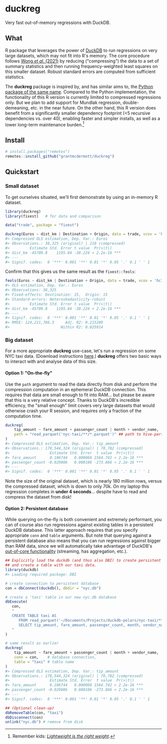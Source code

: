 # duckreg

Very fast out-of-memory regressions with DuckDB.

## What

R package that leverages the power of [DuckDB](https://duckdb.org/) to run
regressions on very large datasets, which may not fit into R's memory.
The core procedure follows
[Wong _et al_. (2021)](https://doi.org/10.48550/arXiv.2102.11297)
by reducing ("compressing") the data to a set of summary statistics and then
running frequency-weighted least squares on this smaller dataset. Robust
standard errors are computed from sufficient statistics.

The **duckreg** package is inspired by, and has similar aims to, the
[Python package of the same name](https://github.com/py-econometrics/duckreg).
Compared to the Python implementation, the functionality of this R version is
currently limited to compressed regressions only. But we plan to add support for
Mundlak regression, double-demeaning, etc. in the near future. On the other
hand, this R version does benefit from a significantly smaller dependency
footprint (<5 recursive dependencies vs. over 40), enabling faster and simpler
installs, as well as a lower long-term maintenance burden.[^1] 

[^1]: Remember kids:
    [_Lightweight is the right weight_](https://www.tinyverse.org/).

## Install

```r
# install.packages("remotes")
remotes::install_github("grantmcdermott/duckreg")
```

## Quickstart

### Small dataset

To get ourselves situated, we'll first demonstrate by using an in-memory R dataset.

``` r
library(duckreg)
library(fixest)   # for data and comparison

data("trade", package = "fixest")

duckreg(Euros ~ dist_km | Destination + Origin, data = trade, vcov = 'hc1')
#> Compressed OLS estimation, Dep. Var.: Euros 
#> Observations.: 38,325 (original) | 210 (compressed) 
#>         Estimate Std. Error t value  Pr(>|t|)    
#> dist_km -45709.8    1195.84 -38.224 < 2.2e-16 ***
#> ---
#> Signif. codes:  0 '***' 0.001 '**' 0.01 '*' 0.05 '.' 0.1 ' ' 1
```

Confirm that this gives us the same result as the `fixest::feols`:

```r
feols(Euros ~ dist_km | Destination + Origin, data = trade, vcov = 'hc1')
#> OLS estimation, Dep. Var.: Euros
#> Observations: 38,325
#> Fixed-effects: Destination: 15,  Origin: 15
#> Standard-errors: Heteroskedasticity-robust 
#>         Estimate Std. Error t value  Pr(>|t|)    
#> dist_km -45709.8    1195.84 -38.224 < 2.2e-16 ***
#> ---
#> Signif. codes:  0 '***' 0.001 '**' 0.01 '*' 0.05 '.' 0.1 ' ' 1
#> RMSE: 124,221,786.3     Adj. R2: 0.215289
#>                       Within R2: 0.025914
```

### Big dataset

For a more appropriate **duckreg** use-case, let's run a regression on some NYC
taxi data. (Download instructions
[here](https://grantmcdermott.com/duckdb-polars/requirements.html).)
**duckreg** offers two basic ways to interact with and analyse data of this size.

#### Option 1: "On-the-fly"

Use the `path` argument to read the data directly from disk and perform the
compression computation in an ephemeral DuckDB connection. This requires that
data are small enough to fit into RAM... but please be aware that this is a very
relative concept. Thanks to DuckDB's incredible efficiency, the "small enough"
limit covers very large datasets that would otherwise crash your R session, and
requires only a fraction of the computation time.

```r
duckreg(
    tip_amount ~ fare_amount + passenger_count | month + vendor_name,
    path = "read_parquet('nyc-taxi/**/*.parquet')" ## path to hive-partitoned dataset
)
#> Compressed OLS estimation, Dep. Var.: tip_amount 
#> Observations.: 178,544,324 (original) | 70,782 (compressed) 
#>                  Estimate Std. Error  t value  Pr(>|t|)    
#> fare_amount      0.106744   0.000068 1564.742 < 2.2e-16 ***
#> passenger_count -0.029086   0.000106 -273.866 < 2.2e-16 ***
#> ---
#> Signif. codes:  0 '***' 0.001 '**' 0.01 '*' 0.05 '.' 0.1 ' ' 1
```

Note the size of the original dataset, which is nearly 180 million rows, versus
the compressed dataset, which is down to only 70k. On my laptop this regression
completes in **under 4 seconds**... despite have to read and compress the dataset
from disk!

#### Option 2: Persistent database

While querying on-the-fly is both convenient and extremely performant, you can
of course also run regressions against existing tables in a persistent DuckDB
database. This latter approach requires that you specify appropriate `conn` and
`table` arguments. But note that querying against a persistent database also
means that you can run regressions against bigger than RAM data, since we will
automatically take advantage of DuckDB's
[out-of-core functionality](https://duckdb.org/2024/07/09/memory-management.html) 
(streaming, has aggregation, etc.).

```r
## Explicitly load the duckdb (and thus also DBI) to create persistent database
## and create a table with our taxi data.
library(duckdb)
#> Loading required package: DBI

# create connection to persistent database
con = dbConnect(duckdb(), dbdir = "nyc.db")

# create a 'taxi' table in our new nyc.db database
dbExecute(
   con,
   "
   CREATE TABLE taxi AS
      FROM read_parquet('~/Documents/Projects/duckdb-polars/nyc-taxi/**/*.parquet')
      SELECT tip_amount, fare_amount, passenger_count, month, vendor_name
   "
)

# same result as earlier
duckreg(
    tip_amount ~ fare_amount + passenger_count | month + vendor_name,
    conn = con,    # database connection,
    table = "taxi" # table name
)
#> Compressed OLS estimation, Dep. Var.: tip_amount 
#> Observations.: 178,544,324 (original) | 70,782 (compressed) 
#>                  Estimate Std. Error  t value  Pr(>|t|)    
#> fare_amount      0.106744   0.000068 1564.742 < 2.2e-16 ***
#> passenger_count -0.029086   0.000106 -273.866 < 2.2e-16 ***
#> ---
#> Signif. codes:  0 '***' 0.001 '**' 0.01 '*' 0.05 '.' 0.1 ' ' 1

## (Optional clean-up)
dbRemoveTable(con, "taxi")
dbDisconnect(con)
unlink("nyc.db") # remove from disk
```
